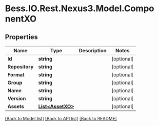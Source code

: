 # Bess.IO.Rest.Nexus3.Model.ComponentXO
## Properties

Name | Type | Description | Notes
------------ | ------------- | ------------- | -------------
**Id** | **string** |  | [optional] 
**Repository** | **string** |  | [optional] 
**Format** | **string** |  | [optional] 
**Group** | **string** |  | [optional] 
**Name** | **string** |  | [optional] 
**Version** | **string** |  | [optional] 
**Assets** | [**List&lt;AssetXO&gt;**](AssetXO.md) |  | [optional] 

[[Back to Model list]](../README.md#documentation-for-models) [[Back to API list]](../README.md#documentation-for-api-endpoints) [[Back to README]](../README.md)

